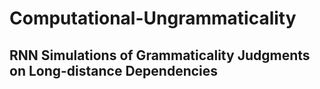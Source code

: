 # Computational-Ungrammaticality

## RNN Simulations of Grammaticality Judgments on Long-distance Dependencies
